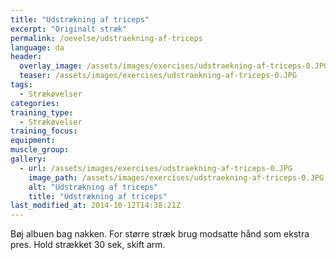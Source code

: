 ```yaml
---
title: "Udstrækning af triceps"
excerpt: "Originalt stræk"
permalink: /oevelse/udstraekning-af-triceps
language: da
header:
  overlay_image: /assets/images/exercises/udstraekning-af-triceps-0.JPG
  teaser: /assets/images/exercises/udstraekning-af-triceps-0.JPG
tags:
  - Strækøvelser
categories:
training_type: 
  - Strækøvelser
training_focus: 
equipment:
muscle_group:
gallery:
  - url: /assets/images/exercises/udstraekning-af-triceps-0.JPG
    image_path: /assets/images/exercises/udstraekning-af-triceps-0.JPG
    alt: "Udstrækning af triceps"
    title: "Udstrækning af triceps"
last_modified_at: 2014-10-12T14:38:21Z
---
```


Bøj albuen bag nakken. For større stræk brug modsatte hånd som ekstra pres. Hold strækket 30 sek, skift arm.
